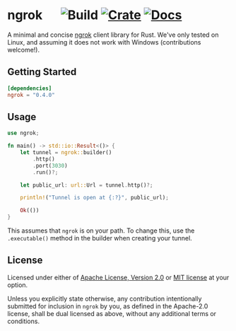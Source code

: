 # ngrok &emsp; ![Build] [![Crate]](https://crates.io/crates/ngrok) [![Docs]](https://docs.rs/ngrok/)

[build]: https://github.com/nkconnor/ngrok/workflows/Rust/badge.svg
[crate]: https://img.shields.io/crates/v/ngrok
[docs]: https://docs.rs/ngrok/badge.svg

A minimal and concise [ngrok](https://ngrok.com/) client library for Rust. We've only tested on Linux,
and assuming it does not work with Windows (contributions welcome!).

## Getting Started

```toml
[dependencies]
ngrok = "0.4.0"
```

## Usage

```rust
use ngrok;

fn main() -> std::io::Result<()> {
    let tunnel = ngrok::builder()
        .http()
        .port(3030)
        .run()?;

    let public_url: url::Url = tunnel.http()?;

    println!("Tunnel is open at {:?}", public_url);

    Ok(())
}
```

This assumes that `ngrok` is on your path. To change this, use the `.executable()` method in the builder when
creating your tunnel.


## License

Licensed under either of <a href="LICENSE-APACHE">Apache License, Version
2.0</a> or <a href="LICENSE-MIT">MIT license</a> at your option.

Unless you explicitly state otherwise, any contribution intentionally submitted
for inclusion in `ngrok` by you, as defined in the Apache-2.0 license, shall be
dual licensed as above, without any additional terms or conditions.
